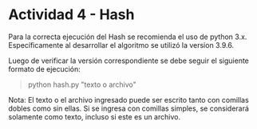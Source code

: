 # Actividad 4 - Hash
Para la correcta ejecución del Hash se recomienda el uso de python 3.x. Específicamente al desarrollar el algoritmo se utilizó la version 3.9.6.

Luego de verificar la versión correspondiente se debe seguir el siguiente formato de ejecución:
> python hash.py "texto o archivo"

Nota: El texto o el archivo ingresado puede ser escrito tanto con comillas dobles como sin ellas. Si se ingresa con comillas simples, se considerará solamente como texto, incluso si este es un archivo.
